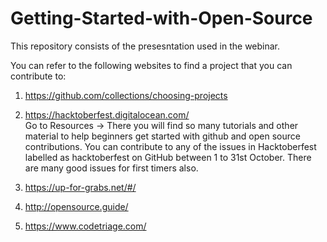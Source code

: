 # Getting-Started-with-Open-Source
This repository consists of the presesntation used in the webinar.

You can refer to the following websites to find a project that you can contribute to:
1. https://github.com/collections/choosing-projects
2. https://hacktoberfest.digitalocean.com/   
        Go to Resources -> There you will find so many tutorials and other material to help beginners get started with github and open source contributions. 
        You can contribute to any of the issues in Hacktoberfest  labelled as hacktoberfest on GitHub between 1 to 31st October. There are many good issues for first    timers also.
    
3. https://up-for-grabs.net/#/
4. http://opensource.guide/
5. https://www.codetriage.com/
